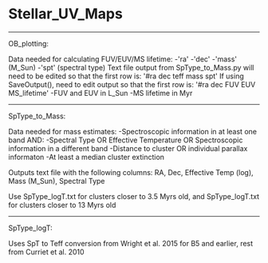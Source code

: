 # Stellar_UV_Maps
---------------------------------------------------------------------------------------------
OB_plotting:

Data needed for calculating FUV/EUV/MS lifetime:
    -'ra' 
    -'dec'
    -'mass' (M_Sun)
    -'spt' (spectral type)
Text file output from SpType_to_Mass.py will need to be edited so that the first row is: 
'#ra   dec   teff   mass   spt'
If using SaveOutput(), need to edit output so that the first row is:
'#ra   dec   FUV   EUV   MS_lifetime'
    -FUV and EUV in L_Sun
    -MS lifetime in Myr
    
---------------------------------------------------------------------------------------------
SpType_to_Mass:

Data needed for mass estimates:
  -Spectroscopic information in at least one band AND:
        -Spectral Type OR Effective Temperature OR Spectroscopic information in a different band
  -Distance to cluster OR individual parallax informaton
  -At least a median cluster extinction
  
Outputs text file with the following columns: RA, Dec, Effective Temp (log), Mass (M_Sun), Spectral Type

Use SpType_logT.txt for clusters closer to 3.5 Myrs old, and SpType_logT.txt for clusters
closer to 13 Myrs old

---------------------------------------------------------------------------------------------
SpType_logT:

Uses SpT to Teff conversion from Wright et al. 2015 for B5 and earlier, rest from Curriet et al. 2010 
